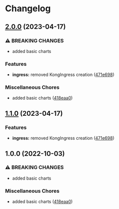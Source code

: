 # Changelog

## [2.0.0](https://github.com/ptonini/helm-charts/compare/ingress-v1.1.0...ingress-v2.0.0) (2023-04-17)


### ⚠ BREAKING CHANGES

* added basic charts

### Features

* **ingress:** removed KongIngress creation ([471e698](https://github.com/ptonini/helm-charts/commit/471e69896a56878cd638d02646db9b9e4d1eefe8))


### Miscellaneous Chores

* added basic charts ([418eaa0](https://github.com/ptonini/helm-charts/commit/418eaa0d04b5ec8fd2b5f6c664e20fddf9eedb56))

## [1.1.0](https://github.com/ptonini/helm-charts/compare/ingress-v1.0.0...ingress-v1.1.0) (2023-04-17)


### Features

* **ingress:** removed KongIngress creation ([471e698](https://github.com/ptonini/helm-charts/commit/471e69896a56878cd638d02646db9b9e4d1eefe8))

## 1.0.0 (2022-10-03)


### ⚠ BREAKING CHANGES

* added basic charts

### Miscellaneous Chores

* added basic charts ([418eaa0](https://github.com/ptonini/helm-charts/commit/418eaa0d04b5ec8fd2b5f6c664e20fddf9eedb56))
